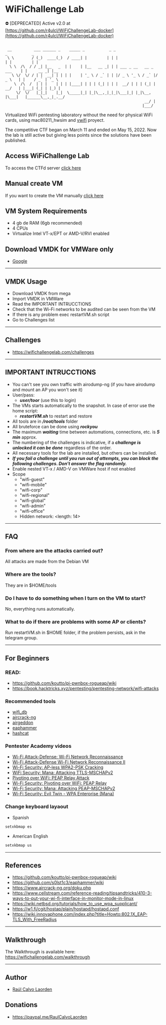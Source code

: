 # WiFiChallenge Lab

⛔ [DEPRECATED] Active v2.0 at [https://github.com/r4ulcl/WiFiChallengeLab-docker](https://github.com/r4ulcl/WiFiChallengeLab-docker)


```

 __          ___ ______ _    _____ _           _ _                           _           _     
 \ \        / (_)  ____(_)  / ____| |         | | |                         | |         | |    
  \ \  /\  / / _| |__   _  | |    | |__   __ _| | | ___ _ __   __ _  ___    | |     __ _| |__  
   \ \/  \/ / | |  __| | | | |    | '_ \ / _` | | |/ _ \ '_ \ / _` |/ _ \   | |    / _` | '_ \ 
    \  /\  /  | | |    | | | |____| | | | (_| | | |  __/ | | | (_| |  __/   | |___| (_| | |_) |
     \/  \/   |_|_|    |_|  \_____|_| |_|\__,_|_|_|\___|_| |_|\__, |\___|   |______\__,_|_.__/ 
                                                               __/ |                           
                                                              |___/                            

```

Virtualized WiFi pentesting laboratory without the need for physical WiFi cards, using mac80211_hwsim and [vwifi](https://github.com/Raizo62/vwifi) proyect.

The competitive CTF began on March 11 and ended on May 15, 2022. Now the lab is still active but giving less points since the solutions have been published.

## Access WiFiChallenge Lab

To access the CTFd server [click here](https://wifichallengelab.com/)


## Manual create VM
If you want to create the VM manually [click here](https://github.com/RaulCalvoLaorden/WiFiChallengeLab/tree/main/install)



## VM System Requirements
- 4 gb de RAM (6gb recommended)
- 4 CPUs
- Virtualize Intel VT-x/EPT or AMD-V/RVI enabled


## Download VMDK for VMWare only

- [Google](https://drive.google.com/drive/folders/1LNRPPmOg-BfyoCeSdtudNjLXyvPraUdR?usp=sharing)

* * *

## VMDK Usage

- Download VMDK from mega
- Import VMDK in VMWare
- Read the IMPORTANT INTRUCCTIONS
- Check that the Wi-Fi networks to be audited can be seen from the VM
- If there is any problem exec restartVM.sh script
- Go to Challenges list

* * *

## Challenges 
 
 
 
- https://wifichallengelab.com/challenges

* * *

## IMPORTANT INTRUCCTIONS

- You can't see you own traffic with airodump-ng (if you have airodump and mount an AP you won't see it)
- User/pass:
    - ***user/toor*** (use this to login)
- The VMs starts automatically to the snapshot. In case of error use the home script:
    - ***restartVM.sh*** to restart and restore
- All tools are in ***/root/tools*** folder
- All bruteforce can be done using ***rockyou***
- The maximum ***waiting*** time between automations, connections, etc. is ***5 min*** approx.
- The numbering of the challenges is indicative, if a ***challenge is unlocked it can be done*** regardless of the order.
- All necessary tools for the lab are installed, but others can be installed.
- ***If you fail a challenge until you run out of attempts, you can block the following challenges. Don't answer the flag randomly.***
- Enable nested VT-x / AMD-V on VMWare host if not enabled
- Scope
    - "wifi-guest"
    - "wifi-mobile"
    - "wifi-corp"
    - "wifi-regional"
    - "wifi-global"
    - "wifi-admin"
    - "wifi-office"
    - Hidden network: &lt;length: 14&gt;

* * *

## FAQ

### From where are the attacks carried out?

All attacks are made from the Debian VM

### Where are the tools?

They are in $HOME/tools

### Do I have to do something when I turn on the VM to start?

No, everything runs automatically.

### What to do if there are problems with some AP or clients?

Run restartVM.sh in $HOME folder, if the problem persists, ask in the telegram group.

* * *

## For Beginners

### READ:

- https://github.com/koutto/pi-pwnbox-rogueap/wiki
- https://book.hacktricks.xyz/pentesting/pentesting-network/wifi-attacks

### Recommended tools
- [wifi_db](https://github.com/raulcalvolaorden/wifi_db)
- [aircrack-ng](https://www.aircrack-ng.org/)
- [airgeddon](https://github.com/v1s1t0r1sh3r3/airgeddon)
- [eaphammer](https://github.com/s0lst1c3/eaphammer)
- [hashcat](https://hashcat.net/hashcat/)

### Pentester Academy videos

- [Wi-Fi Attack-Defense: Wi-Fi Network Reconnaissance](https://www.youtube.com/watch?v=G9cmm5RF6k8)
- [Wi-Fi Attack-Defense Wi-Fi Network Reconnaissance II](https://www.youtube.com/watch?v=38ENuafvPxY)
- [Wi-Fi Security: AP-less WPA2-PSK Cracking](https://www.youtube.com/watch?v=8FUqSFrsq7E)
- [WiFi Security: Mana: Attacking TTLS-MSCHAPv2](https://www.youtube.com/watch?v=FJqHFMW4aj8)
- [Pivoting over WiFi: PEAP Relay Attack](https://www.youtube.com/watch?v=74EB3N6yShI)
- [Wi-Fi Security: Pivoting over WiFi: PEAP Relay](https://www.youtube.com/watch?v=3FSLM1VY0SQ)
- [Wi-Fi Security: Mana: Attacking PEAP-MSCHAPv2](https://www.youtube.com/watch?v=pUJZq4DJM8c)
- [Wi-Fi Security: Evil Twin - WPA Enterprise (Mana)](https://www.youtube.com/watch?v=O1gOYoyTHU0)


### Change keyboard layaout

- Spanish
``` bash
setxkbmap es 
```
- American English
``` bash
setxkbmap us 
```

* * *

## References

- https://github.com/koutto/pi-pwnbox-rogueap/wiki
- https://github.com/s0lst1c3/eaphammer/wiki
- https://www.aircrack-ng.org/doku.php
- https://www.cellstream.com/reference-reading/tipsandtricks/410-3-ways-to-put-your-wi-fi-interface-in-monitor-mode-in-linux
- https://wiki.netbsd.org/tutorials/how_to_use_wpa_supplicant/
- https://w1.fi/cgit/hostap/plain/hostapd/hostapd.conf
- https://wiki.innovaphone.com/index.php?title=Howto:802.1X_EAP-TLS_With_FreeRadius

* * *

## Walkthrough

The Walkthrough is available here: https://wifichallengelab.com/walkthrough

* * *

## Author

- [Raúl Calvo Laorden](https://github.com/raulcalvolaorden/)

## Donations

- https://paypal.me/RaulCalvoLaorden
